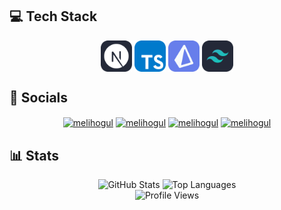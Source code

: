 
## 💻 Tech Stack

<div align="center">
    <a href="https://nextjs.org/" target="_blank"><img align="center" src="https://raw.githubusercontent.com/tandpfun/skill-icons/refs/heads/main/icons/NextJS-Dark.svg" alt="nextjs" height="50" width="50" /></a>
    <a href="https://www.typescriptlang.org/" target="_blank"><img align="center" src="https://raw.githubusercontent.com/tandpfun/skill-icons/refs/heads/main/icons/TypeScript.svg" alt="typescript" height="50" width="50" /></a>
    <a href="https://www.prisma.io/" target="_blank"><img align="center" src="https://raw.githubusercontent.com/tandpfun/skill-icons/refs/heads/main/icons/Prisma.svg" alt="prisma" height="50" width="50" /></a>
    <a href="https://tailwindcss.com/" target="_blank"><img align="center" src="https://raw.githubusercontent.com/tandpfun/skill-icons/refs/heads/main/icons/TailwindCSS-Dark.svg" alt="tailwindcss" height="50" width="50" /></a>
</div>

## 🔗 Socials
<div align="center">
    <a href="https://www.youtube.com/@oguldev" target="_blank"><img align="center" src="https://raw.githubusercontent.com/gauravghongde/social-icons/9d939e1c5b7ea4a24ac39c3e4631970c0aa1b920/SVG/Color/Youtube.svg" alt="melihogul" height="50" width="50" /></a>
    <a href="https://instagram.com/melihogul" target="_blank"><img align="center" src="https://github.com/gauravghongde/social-icons/blob/master/SVG/Color/Instagram.svg" alt="melihogul" height="50" width="50" /></a>
    <a href="https://twitter.com/melihogul" target="_blank"><img align="center" src="https://raw.githubusercontent.com/gauravghongde/social-icons/9d939e1c5b7ea4a24ac39c3e4631970c0aa1b920/SVG/Color/Twitter.svg" alt="melihogul" height="50" width="50" /></a>
    <a href="https://linkedin.com/in/melihogul" target="_blank"><img align="center" src="https://raw.githubusercontent.com/gauravghongde/social-icons/9d939e1c5b7ea4a24ac39c3e4631970c0aa1b920/SVG/Color/LinkedIN.svg" alt="melihogul" height="50" width="50" /></a>
</div>


## 📊 Stats
<div align="center">
    <img src="https://github-readme-stats.vercel.app/api?username=melihogul&show_icons=true&theme=radical" alt="GitHub Stats" height="200"/>
    <img src="https://github-readme-stats.vercel.app/api/top-langs/?username=melihogul&layout=compact&theme=radical" alt="Top Languages" height="200"/>
</div>

<div align="center">
    <img src="https://komarev.com/ghpvc/?username=melihogul&color=blueviolet&style=for-the-badge" alt="Profile Views"/>
</div>
